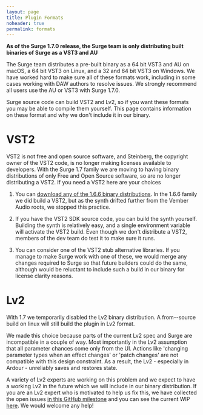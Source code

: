 ```yaml
---
layout: page
title: Plugin Formats
noheader: true
permalink: formats 
---
```


**As of the Surge 1.7.0 release, the Surge team is only distributing built binaries of Surge as a VST3 and AU**

The Surge team distributes a pre-built binary as a 64 bit VST3 and AU on macOS, a 64 bit VST3 on Linux, and a 32 and 64 bit VST3 on Windows. We have
worked hard to make sure all of these formats work, including in some cases working with DAW authors to resolve issues. We strongly
recommend all users use the AU or VST3 with Surge 1.7.0.

Surge source code can build VST2 and Lv2, so if you want these formats you may be able to compile them yourself. This page contains information 
on these format and why we don't include it in our binary.

# VST2

VST2 is not free and open source software, and Steinberg, the copyright owner of the VST2 code, is no longer making licenses 
available to developers. With the Surge 1.7 family we are moving to having binary distributions of only Free and Open Source
software, so are no longer distributing a VST2. If you need a VST2 here are your choices

1. You can [download any of the 1.6.6 binary distributions](https://github.com/surge-synthesizer/releases/tags). In the 1.6.6
   family we did build a VST2, but as the synth drifted further from the Vember Audio roots, we stopped this practice.
   
2. If you have the VST2 SDK source code, you can build the synth yourself. Building the synth is relatively easy, and a single
   environment variable will activate the VST2 build. Even though we don't distribute a VST2, members of the dev team do test
   it to make sure it runs.
   
3. You can consider one of the VST2 stub alternative libraries. If you manage to make Surge work with one of these, we would
   merge any changes required to Surge so that future builders could do the same, although would be reluctant to include
   such a build in our binary for license clarity reasons.
   

# Lv2

With 1.7 we temporarily disabled the Lv2 binary distribution. A from--source build on linux will still build the plugin in Lv2 format.

We made this choice because parts of the current Lv2 spec and Surge are incompatible in a couple of way. Most importantly in the Lv2 assumption
that all parameter chances come only from the UI. Actions like 'changing parameter types when an effect changes' or 'patch
changes' are not compatible with this design constraint. As a result, the Lv2 - especially in Ardour - unreliably saves and
restores state.

A variety of Lv2 experts are working on this problem and we expect to have a working Lv2 in the future which we will include in
our binary distribution. If you are an Lv2 expert who is motivated to help us fix this, we have collected the open issues [in this GitHub 
milestone](https://github.com/surge-synthesizer/surge/issues?q=is%3Aopen+is%3Aissue+milestone%3A1.7.LV2) and you can see
the current WIP [here](https://github.com/surge-synthesizer/surge/pull/1773). We would welcome any help!

